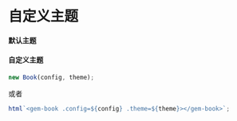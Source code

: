 # 自定义主题

#### 默认主题

<gbp-raw src="/src/element/helper/theme.ts" range="3-17"></gbp-raw>

#### 自定义主题

```js
new Book(config, theme);
```

或者

```js
html`<gem-book .config=${config} .theme=${theme}></gem-book>`;
```
